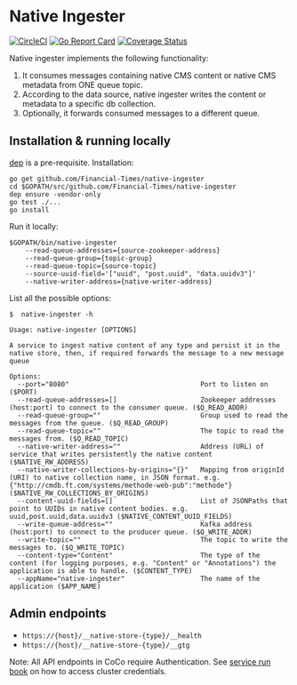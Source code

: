 Native Ingester
===============
[![CircleCI](https://circleci.com/gh/Financial-Times/native-ingester.svg?style=svg)](https://circleci.com/gh/Financial-Times/native-ingester) [![Go Report Card](https://goreportcard.com/badge/github.com/Financial-Times/native-ingester)](https://goreportcard.com/report/github.com/Financial-Times/native-ingester) [![Coverage Status](https://coveralls.io/repos/github/Financial-Times/native-ingester/badge.svg)](https://coveralls.io/github/Financial-Times/native-ingester)

Native ingester implements the following functionality:
1. It consumes messages containing native CMS content or native CMS metadata from ONE queue topic.
1. According to the data source, native ingester writes the content or metadata to a specific db collection.
1. Optionally, it forwards consumed messages to a different queue.

## Installation & running locally
[dep](https://github.com/golang/dep/) is a pre-requisite.
Installation:
```
go get github.com/Financial-Times/native-ingester
cd $GOPATH/src/github.com/Financial-Times/native-ingester
dep ensure -vendor-only
go test ./...
go install

```
Run it locally:
```
$GOPATH/bin/native-ingester
    --read-queue-addresses={source-zookeeper-address}
    --read-queue-group={topic-group}
    --read-queue-topic={source-topic}
    --source-uuid-field='["uuid", "post.uuid", "data.uuidv3"]'
    --native-writer-address={native-writer-address}
```
List all the possible options:
```
$  native-ingester -h

Usage: native-ingester [OPTIONS]

A service to ingest native content of any type and persist it in the native store, then, if required forwards the message to a new message queue

Options:
  --port="8080"                                 Port to listen on ($PORT)
  --read-queue-addresses=[]                     Zookeeper addresses (host:port) to connect to the consumer queue. ($Q_READ_ADDR)
  --read-queue-group=""                         Group used to read the messages from the queue. ($Q_READ_GROUP)
  --read-queue-topic=""                         The topic to read the messages from. ($Q_READ_TOPIC)
  --native-writer-address=""                    Address (URL) of service that writes persistently the native content ($NATIVE_RW_ADDRESS)
  --native-writer-collections-by-origins="{}"   Mapping from originId (URI) to native collection name, in JSON format. e.g. {"http://cmdb.ft.com/systems/methode-web-pub":"methode"} ($NATIVE_RW_COLLECTIONS_BY_ORIGINS)
  --content-uuid-fields=[]                      List of JSONPaths that point to UUIDs in native content bodies. e.g. uuid,post.uuid,data.uuidv3 ($NATIVE_CONTENT_UUID_FIELDS)
  --write-queue-address=""                      Kafka address (host:port) to connect to the producer queue. ($Q_WRITE_ADDR)
  --write-topic=""                              The topic to write the messages to. ($Q_WRITE_TOPIC)
  --content-type="Content"                      The type of the content (for logging purposes, e.g. "Content" or "Annotations") the application is able to handle. ($CONTENT_TYPE)
  --appName="native-ingester"                   The name of the application ($APP_NAME)
```

## Admin endpoints

  - `https://{host}/__native-store-{type}/__health`
  - `https://{host}/__native-store-{type}/__gtg`

Note: All API endpoints in CoCo require Authentication.
See [service run book](https://dewey.ft.com/native-ingester.html) on how to access cluster credentials.  
